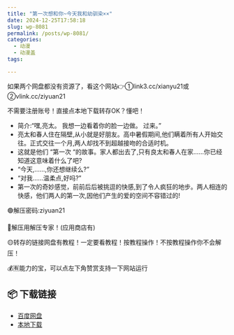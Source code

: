 ```yaml
---
title: "第一次想和你~今天我和幼驯染××"
date: 2024-12-25T17:58:18
slug: wp-8081
permalink: /posts/wp-8081/
categories:
  - 动漫
  - 动漫盖
tags:

---
```


如果两个网盘都没有资源了，看这个网站👉①link3.cc/xianyu21或②vlink.cc/ziyuan21

不需要注册账号！直接点本地下载转存OK？懂吧！

*   简介:“嘿,亮太。 我想一边看着你的脸一边做。 过来。”
*   亮太和春人住在隔壁,从小就是好朋友。高中暑假期间,他们瞒着所有人开始交往。正式交往一个月,两人却找不到超越接吻的合适时机。
*   这就是他们 “第一次 “的故事。家人都出去了,只有良太和春人在家……你已经知道这意味着什么了吧?
*   “今天,……,你还想继续么?”
*   “对我……温柔点,好吗?”
*   第一次的奇妙感觉，前前后后被挑逗的快感,到了令人疯狂的地步。两人相连的快感，他们两人的第一次,因他们产生的爱的空间不容错过的!

🟢解压密码:ziyuan21

🔵解压用解压专家！(应用商店有)

🟡转存的链接网盘有教程！一定要看教程！按教程操作！不按教程操作你不会解压！

💰🈶能力的宝，可以点左下角赞赏支持一下网站运行

## 📦 下载链接
- [百度网盘](https://blziyuan21.com/pay-download/8081?key=857cca09a4&down_id=0)
- [本地下载](https://blziyuan21.com/pay-download/8081?key=857cca09a4&down_id=1)

